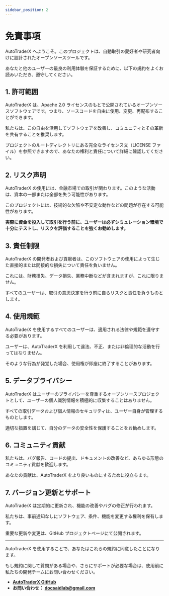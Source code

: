```yaml
---
sidebar_position: 2
---
```


# 免責事項

AutoTraderX へようこそ。このプロジェクトは、自動取引の愛好者や研究者向けに設計されたオープンソースツールです。

あなたと他のユーザーの最良の利用体験を保証するために、以下の規約をよくお読みいただき、遵守してください。

## **1. 許可範囲**

AutoTraderX は、Apache 2.0 ライセンスのもとで公開されているオープンソースソフトウェアです。つまり、ソースコードを自由に使用、変更、再配布することができます。

私たちは、この自由を活用してソフトウェアを改善し、コミュニティとその革新を共有することを推奨します。

プロジェクトのルートディレクトリにある完全なライセンス文（LICENSE ファイル）を参照できますので、あなたの権利と責任について詳細に確認してください。

## **2. リスク声明**

AutoTraderX の使用には、金融市場での取引が関わります。このような活動は、資本の一部または全部を失う可能性があります。

このプロジェクトには、技術的な欠陥や不安定な動作などの問題が存在する可能性があります。

**実際に資金を投入して取引を行う前に、ユーザーは必ずシミュレーション環境で十分にテストし、リスクを評価することを強くお勧めします。**

## **3. 責任制限**

AutoTraderX の開発者および貢献者は、このソフトウェアの使用によって生じた直接的または間接的な損失について責任を負いません。

これには、財務損失、データ損失、業務中断などが含まれますが、これに限りません。

すべてのユーザーは、取引の意思決定を行う前に自らリスクと責任を負うものとします。

## **4. 使用規範**

AutoTraderX を使用するすべてのユーザーは、適用される法律や規範を遵守する必要があります。

ユーザーは、AutoTraderX を利用して違法、不正、または非倫理的な活動を行ってはなりません。

そのような行為が発覚した場合、使用権が即座に終了することがあります。

## **5. データプライバシー**

AutoTraderX はユーザーのプライバシーを尊重するオープンソースプロジェクトとして、ユーザーの個人識別情報を積極的に収集することはありません。

すべての取引データおよび個人情報のセキュリティは、ユーザー自身が管理するものとします。

適切な措置を講じて、自分のデータの安全性を保護することをお勧めします。

## **6. コミュニティ貢献**

私たちは、バグ報告、コードの提出、ドキュメントの改善など、あらゆる形態のコミュニティ貢献を歓迎します。

あなたの貢献は、AutoTraderX をより良いものにするために役立ちます。

## **7. バージョン更新とサポート**

AutoTraderX は定期的に更新され、機能の改善やバグの修正が行われます。

私たちは、事前通知なしにソフトウェア、条件、機能を変更する権利を保有します。

重要な更新や変更は、GitHub プロジェクトページにて公開されます。

---

AutoTraderX を使用することで、あなたはこれらの規約に同意したことになります。

もし規約に関して質問がある場合や、さらにサポートが必要な場合は、使用前に私たちの開発チームにお問い合わせください。

- [**AutoTraderX GitHub**](https://github.com/DocsaidLab/AutoTraderX)
- **お問い合わせ： docsaidlab@gmail.com**
